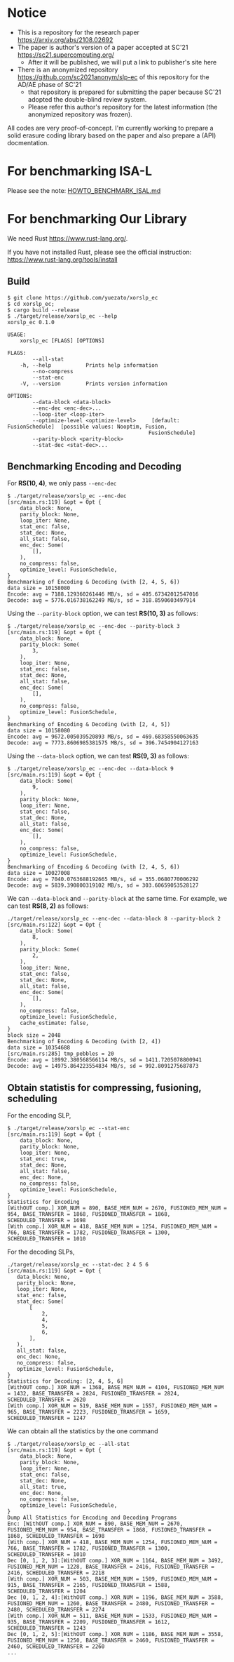 # Notice

* This is a repository for the research paper https://arxiv.org/abs/2108.02692
* The paper is author's version of a paper accepted at SC'21 https://sc21.supercomputing.org/
    * After it will be published, we will put a link to publisher's site here
* There is an anonymized repository https://github.com/sc2021anonym/slp-ec of this repository for the AD/AE phase of SC'21
    * that repository is prepared for submitting the paper because SC'21 adopted the double-blind review system.
    * Please refer this author's repository for the latest information (the anonymized repository was frozen).

All codes are very proof-of-concept.
I'm currently working to prepare a solid erasure coding library based on the paper and also prepare a (API) docmentation.

# For benchmarking ISA-L
Please see the note: [HOWTO_BENCHMARK_ISAL.md](HOWTO_BENCHMARK_ISAL.md)

# For benchmarking Our Library

We need Rust https://www.rust-lang.org/.

If you have not installed Rust, please see the official instruction: https://www.rust-lang.org/tools/install

## Build
```
$ git clone https://github.com/yuezato/xorslp_ec
$ cd xorslp_ec;
$ cargo build --release
$ ./target/release/xorslp_ec --help
xorslp_ec 0.1.0

USAGE:
    xorslp_ec [FLAGS] [OPTIONS]

FLAGS:
        --all-stat
    -h, --help           Prints help information
        --no-compress
        --stat-enc
    -V, --version        Prints version information

OPTIONS:
        --data-block <data-block>
        --enc-dec <enc-dec>...
        --loop-iter <loop-iter>
        --optimize-level <optimize-level>     [default: FusionSchedule]  [possible values: Nooptim, Fusion,
                                             FusionSchedule]
        --parity-block <parity-block>
        --stat-dec <stat-dec>...
```

## Benchmarking Encoding and Decoding
For **RS(10, 4)**, we only pass `--enc-dec`
```
$ ./target/release/xorslp_ec --enc-dec
[src/main.rs:119] &opt = Opt {
    data_block: None,
    parity_block: None,
    loop_iter: None,
    stat_enc: false,
    stat_dec: None,
    all_stat: false,
    enc_dec: Some(
        [],
    ),
    no_compress: false,
    optimize_level: FusionSchedule,
}
Benchmarking of Encoding & Decoding (with [2, 4, 5, 6])
data size = 10158080
Encode: avg = 7188.129360261446 MB/s, sd = 405.67342012547016
Decode: avg = 5776.016738162249 MB/s, sd = 318.8590603497914
```

Using the `--parity-block` option, we can test **RS(10, 3)** as follows:
```
$ ./target/release/xorslp_ec --enc-dec --parity-block 3
[src/main.rs:119] &opt = Opt {
    data_block: None,
    parity_block: Some(
        3,
    ),
    loop_iter: None,
    stat_enc: false,
    stat_dec: None,
    all_stat: false,
    enc_dec: Some(
        [],
    ),
    no_compress: false,
    optimize_level: FusionSchedule,
}
Benchmarking of Encoding & Decoding (with [2, 4, 5])
data size = 10158080
Encode: avg = 9672.005039520893 MB/s, sd = 469.68358550063635
Decode: avg = 7773.8606985381575 MB/s, sd = 396.7454904127163
```

Using the `--data-block` option, we can test **RS(9, 3)** as follows:
```
$ ./target/release/xorslp_ec --enc-dec --data-block 9
[src/main.rs:119] &opt = Opt {
    data_block: Some(
        9,
    ),
    parity_block: None,
    loop_iter: None,
    stat_enc: false,
    stat_dec: None,
    all_stat: false,
    enc_dec: Some(
        [],
    ),
    no_compress: false,
    optimize_level: FusionSchedule,
}
Benchmarking of Encoding & Decoding (with [2, 4, 5, 6])
data size = 10027008
Encode: avg = 7040.0763688192665 MB/s, sd = 355.0680770006292
Decode: avg = 5839.390800319102 MB/s, sd = 303.60659053528127
```

We can `--data-block` and `--parity-block` at the same time.
For example, we can test **RS(8, 2)** as follows:
```
./target/release/xorslp_ec --enc-dec --data-block 8 --parity-block 2
[src/main.rs:122] &opt = Opt {
    data_block: Some(
        8,
    ),
    parity_block: Some(
        2,
    ),
    loop_iter: None,
    stat_enc: false,
    stat_dec: None,
    all_stat: false,
    enc_dec: Some(
        [],
    ),
    no_compress: false,
    optimize_level: FusionSchedule,
    cache_estimate: false,
}
block size = 2048
Benchmarking of Encoding & Decoding (with [2, 4])
data size = 10354688
[src/main.rs:285] tmp_pebbles = 20
Encode: avg = 18992.380568566114 MB/s, sd = 1411.7205078800941
Decode: avg = 14975.864223554834 MB/s, sd = 992.8091275687873
```

## Obtain statistis for compressing, fusioning, scheduling
For the encoding SLP,
```
$ ./target/release/xorslp_ec --stat-enc
[src/main.rs:119] &opt = Opt {
    data_block: None,
    parity_block: None,
    loop_iter: None,
    stat_enc: true,
    stat_dec: None,
    all_stat: false,
    enc_dec: None,
    no_compress: false,
    optimize_level: FusionSchedule,
}
Statistics for Encoding
[WithOUT comp.] XOR_NUM = 890, BASE_MEM_NUM = 2670, FUSIONED_MEM_NUM = 954, BASE_TRANSFER = 1868, FUSIONED_TRANSFER = 1868, SCHEDULED_TRANSFER = 1698
[With comp.] XOR_NUM = 418, BASE_MEM_NUM = 1254, FUSIONED_MEM_NUM = 766, BASE_TRANSFER = 1782, FUSIONED_TRANSFER = 1300, SCHEDULED_TRANSFER = 1010
```

For the decoding SLPs,
```
./target/release/xorslp_ec --stat-dec 2 4 5 6
[src/main.rs:119] &opt = Opt {
   data_block: None,
   parity_block: None,
   loop_iter: None,
   stat_enc: false,
   stat_dec: Some(
       [
           2,
           4,
           5,
           6,
       ],
   ),
   all_stat: false,
   enc_dec: None,
   no_compress: false,
   optimize_level: FusionSchedule,
}
Statistics for Decoding: [2, 4, 5, 6]
[WithOUT comp.] XOR_NUM = 1368, BASE_MEM_NUM = 4104, FUSIONED_MEM_NUM = 1432, BASE_TRANSFER = 2824, FUSIONED_TRANSFER = 2824, SCHEDULED_TRANSFER = 2620
[With comp.] XOR_NUM = 519, BASE_MEM_NUM = 1557, FUSIONED_MEM_NUM = 965, BASE_TRANSFER = 2223, FUSIONED_TRANSFER = 1659, SCHEDULED_TRANSFER = 1247
```

We can obtain all the statistics by the one command
```
$ ./target/release/xorslp_ec --all-stat
[src/main.rs:119] &opt = Opt {
    data_block: None,
    parity_block: None,
    loop_iter: None,
    stat_enc: false,
    stat_dec: None,
    all_stat: true,
    enc_dec: None,
    no_compress: false,
    optimize_level: FusionSchedule,
}
Dump All Statistics for Encoding and Decoding Programs
Enc: [WithOUT comp.] XOR_NUM = 890, BASE_MEM_NUM = 2670, FUSIONED_MEM_NUM = 954, BASE_TRANSFER = 1868, FUSIONED_TRANSFER = 1868, SCHEDULED_TRANSFER = 1698
[With comp.] XOR_NUM = 418, BASE_MEM_NUM = 1254, FUSIONED_MEM_NUM = 766, BASE_TRANSFER = 1782, FUSIONED_TRANSFER = 1300, SCHEDULED_TRANSFER = 1010
Dec [0, 1, 2, 3]:[WithOUT comp.] XOR_NUM = 1164, BASE_MEM_NUM = 3492, FUSIONED_MEM_NUM = 1228, BASE_TRANSFER = 2416, FUSIONED_TRANSFER = 2416, SCHEDULED_TRANSFER = 2218
[With comp.] XOR_NUM = 503, BASE_MEM_NUM = 1509, FUSIONED_MEM_NUM = 915, BASE_TRANSFER = 2165, FUSIONED_TRANSFER = 1588, SCHEDULED_TRANSFER = 1204
Dec [0, 1, 2, 4]:[WithOUT comp.] XOR_NUM = 1196, BASE_MEM_NUM = 3588, FUSIONED_MEM_NUM = 1260, BASE_TRANSFER = 2480, FUSIONED_TRANSFER = 2480, SCHEDULED_TRANSFER = 2274
[With comp.] XOR_NUM = 511, BASE_MEM_NUM = 1533, FUSIONED_MEM_NUM = 935, BASE_TRANSFER = 2209, FUSIONED_TRANSFER = 1612, SCHEDULED_TRANSFER = 1243
Dec [0, 1, 2, 5]:[WithOUT comp.] XOR_NUM = 1186, BASE_MEM_NUM = 3558, FUSIONED_MEM_NUM = 1250, BASE_TRANSFER = 2460, FUSIONED_TRANSFER = 2460, SCHEDULED_TRANSFER = 2260
...
```
